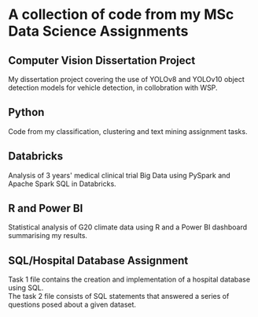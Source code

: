 # A collection of code from my MSc Data Science Assignments

## Computer Vision Dissertation Project
My dissertation project covering the use of YOLOv8 and YOLOv10 object detection models for vehicle detection, in collobration with WSP.

## Python
Code from my classification, clustering and text mining assignment tasks.

## Databricks
Analysis of 3 years' medical clinical trial Big Data using PySpark and Apache Spark SQL in Databricks.

## R and Power BI
Statistical analysis of G20 climate data using R and a Power BI dashboard summarising my results.

## SQL/Hospital Database Assignment
Task 1 file contains the creation and implementation of a hospital database using SQL. \
The task 2 file consists of SQL statements that answered a series of questions posed about a given dataset.
